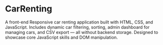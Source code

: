 # CarRenting
A front-end Responsive car renting application built with HTML, CSS, and JavaScript. Includes dynamic car filtering, sorting, admin dashboard for managing cars, and CSV export — all without backend storage. Designed to showcase core JavaScript skills and DOM manipulation.
